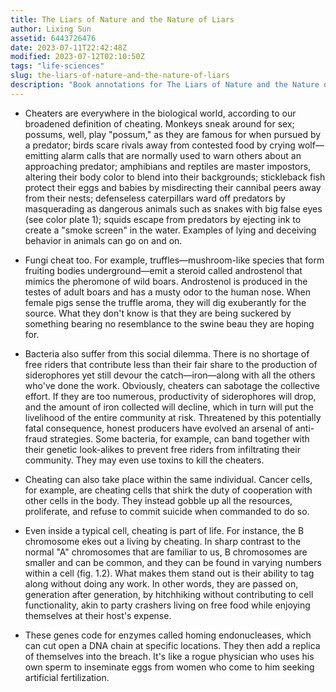```yaml
---
title: The Liars of Nature and the Nature of Liars
author: Lixing Sun
assetid: 6443726476
date: 2023-07-11T22:42:48Z
modified: 2023-07-12T02:10:50Z
tags: "life-sciences"
slug: the-liars-of-nature-and-the-nature-of-liars
description: "Book annotations for The Liars of Nature and the Nature of Liars by Lixing Sun"
---
```


*  Cheaters are everywhere in the biological world, according to our broadened definition of cheating. Monkeys sneak around for sex; possums, well, play "possum," as they are famous for when pursued by a predator; birds scare rivals away from contested food by crying wolf—emitting alarm calls that are normally used to warn others about an approaching predator; amphibians and reptiles are master impostors, altering their body color to blend into their backgrounds; stickleback fish protect their eggs and babies by misdirecting their cannibal peers away from their nests; defenseless caterpillars ward off predators by masquerading as dangerous animals such as snakes with big false eyes (see color plate 1); squids escape from predators by ejecting ink to create a "smoke screen" in the water. Examples of lying and deceiving behavior in animals can go on and on.

*  Fungi cheat too. For example, truffles—mushroom-like species that form fruiting bodies underground—emit a steroid called androstenol that mimics the pheromone of wild boars. Androstenol is produced in the testes of adult boars and has a musty odor to the human nose. When female pigs sense the truffle aroma, they will dig exuberantly for the source. What they don't know is that they are being suckered by something bearing no resemblance to the swine beau they are hoping for.

*  Bacteria also suffer from this social dilemma. There is no shortage of free riders that contribute less than their fair share to the production of siderophores yet still devour the catch—iron—along with all the others who've done the work. Obviously, cheaters can sabotage the collective effort. If they are too numerous, productivity of siderophores will drop, and the amount of iron collected will decline, which in turn will put the livelihood of the entire community at risk. Threatened by this potentially fatal consequence, honest producers have evolved an arsenal of anti-fraud strategies. Some bacteria, for example, can band together with their genetic look-alikes to prevent free riders from infiltrating their community. They may even use toxins to kill the cheaters.

*  Cheating can also take place within the same individual. Cancer cells, for example, are cheating cells that shirk the duty of cooperation with other cells in the body. They instead gobble up all the resources, proliferate, and refuse to commit suicide when commanded to do so.

*  Even inside a typical cell, cheating is part of life. For instance, the B chromosome ekes out a living by cheating. In sharp contrast to the normal "A" chromosomes that are familiar to us, B chromosomes are smaller and can be common, and they can be found in varying numbers within a cell (fig. 1.2). What makes them stand out is their ability to tag along without doing any work. In other words, they are passed on, generation after generation, by hitchhiking without contributing to cell functionality, akin to party crashers living on free food while enjoying themselves at their host's expense.

*  These genes code for enzymes called homing endonucleases, which can cut open a DNA chain at specific locations. They then add a replica of themselves into the breach. It's like a rogue physician who uses his own sperm to inseminate eggs from women who come to him seeking artificial fertilization.

